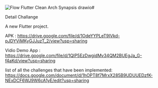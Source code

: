 ![Flow Flutter Clean Arch Synapsis drawio](https://github.com/mzulistiyan/flutter_application_pos_bloc/assets/73477574/991860e0-6ea8-4415-9fcc-62d545f0b071)#

Detail Challange

A new Flutter project.

APK : https://drive.google.com/file/d/1OdeYYPLeT9IVkd-pJDYViMKyGJJuzT_2/view?usp=sharing

Vidio Demo App : https://drive.google.com/file/d/1QIP5EzDwgidMv34QM2BUEgJa_G-f4aKd/view?usp=sharing

list of all the challenges that have been implemented: https://docs.google.com/document/d/1hOPT8f7MrxX285B9UDUUEDzfK-NExDCF6WJ9W6cA1yE/edit?usp=sharing
